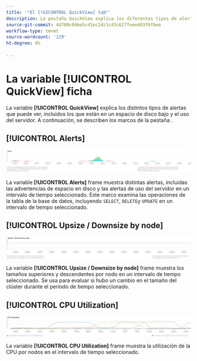 ```yaml
---
title: '"El [!UICONTROL QuickView] tab"'
description: La pestaña QuickView explica los diferentes tipos de alerta que puede ver, incluyendo los que están en un espacio de disco bajo y en el uso del servidor.
source-git-commit: 4d700c04be5cd1ec2dc1c43c627feeed93f0fbee
workflow-type: tm+mt
source-wordcount: '129'
ht-degree: 0%

---
```



# La variable [!UICONTROL QuickView] ficha

La variable **[!UICONTROL QuickView]** explica los distintos tipos de alertas que puede ver, incluidos los que están en un espacio de disco bajo y el uso del servidor. A continuación, se describen los marcos de la pestaña .

## [!UICONTROL Alerts]

![Alertas](../../assets/tools/observation-for-adobe-commerce/quickview_alerts.jpg)

La variable **[!UICONTROL Alerts]** frame muestra distintas alertas, incluidas las advertencias de espacio en disco y las alertas de uso del servidor en un intervalo de tiempo seleccionado. Este marco examina las operaciones de la tabla de la base de datos, incluyendo `SELECT`, `DELETE`y `UPDATE` en un intervalo de tiempo seleccionado.

## [!UICONTROL Upsize / Downsize by node]

![Aumentar / Desdimensionar por nodo](../../assets/tools/observation-for-adobe-commerce/quickview_upsize_by_node.jpg)

La variable **[!UICONTROL Upsize / Downsize by node]** frame muestra los tamaños superiores y descendentes por nodo en un intervalo de tiempo seleccionado. Se usa para evaluar si hubo un cambio en el tamaño del clúster durante el período de tiempo seleccionado.

## [!UICONTROL CPU Utilization]

![Uso de CPU](../../assets/tools/observation-for-adobe-commerce/quickview_cpu.jpg)

La variable **[!UICONTROL CPU Utilization]** frame muestra la utilización de la CPU por nodos en el intervalo de tiempo seleccionado.
